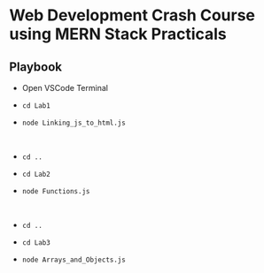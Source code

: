 # Web Development Crash Course using MERN Stack Practicals

## Playbook

* Open VSCode Terminal
*     cd Lab1
*     node Linking_js_to_html.js
<br>

*     cd ..
*     cd Lab2
*     node Functions.js
<br>

*     cd ..
*     cd Lab3
*     node Arrays_and_Objects.js
